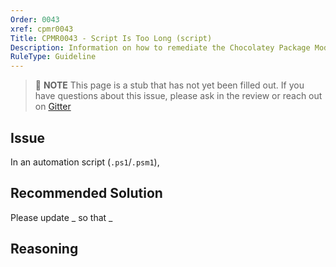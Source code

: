 ```yaml
---
Order: 0043
xref: cpmr0043
Title: CPMR0043 - Script Is Too Long (script)
Description: Information on how to remediate the Chocolatey Package Moderation Rule 0043
RuleType: Guideline
---
```


> :memo: **NOTE** This page is a stub that has not yet been filled out. If you have questions about this issue, please ask in the review or reach out on [Gitter](https://gitter.im/chocolatey/chocolatey.org)

## Issue

In an automation script (`.ps1`/`.psm1`),

## Recommended Solution

Please update _ so that _

## Reasoning
